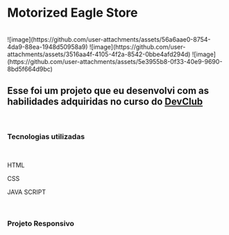 <h1>Motorized Eagle Store</h1>
<br>
![image](https://github.com/user-attachments/assets/56a6aae0-8754-4da9-88ea-1948d50958a9)
![image](https://github.com/user-attachments/assets/3516aa4f-4105-4f2a-8542-0bbe4afd294d)
![image](https://github.com/user-attachments/assets/5e3955b8-0f33-40e9-9690-8bd5f664d9bc)


<br>
<h2>Esse foi um projeto que eu desenvolvi com as habilidades adquiridas no curso do <a href="https://rodolfomori.com.br/devclub/">DevClub</a></h2>
<br>
  
 
<h3>Tecnologias utilizadas</h3>
  <br>
    <p>HTML</p>
    <p>CSS</p>
    <p>JAVA SCRIPT</p>
  <br>
<h3>Projeto Responsivo</h3>
